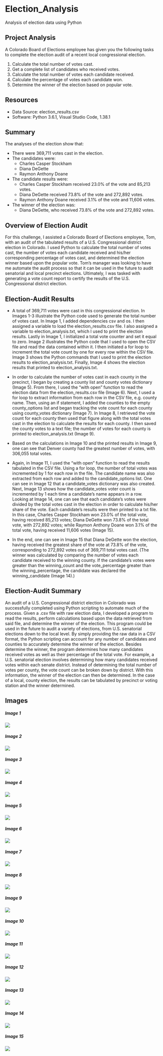 # Election_Analysis
Analysis of election data using Python

## Project Analysis
A Colorado Board of Elections employee has given you the following tasks to complete the election audit of a recent local congressional election.

1. Calculate the total number of votes cast.
2. Get a complete list of candidates who received votes.
3. Calculate the total number of votes each candidate received.
4. Calculate the percentage of votes each candidate won.
5. Determine the winner of the election based on popular vote.

## Resources
- Data Source: election_results.csv
- Software: Python 3.6.1, Visual Studio Code, 1.38.1

## Summary
The analyses of the election show that:
- There were 369,711 votes cast in the election.
- The candidates were:
    - Charles Casper Stockham
    - Diana DeGette
    - Raymon Anthony Doane
- The candidate results were:
    - Charles Casper Stockham received 23.0% of the vote and 85,213 votes.
    - Diana DeGette received 73.8% of the vote and 272,892 votes.
    - Raymon Anthony Doane received 3.1% of the vote and 11,606 votes.
- The winner of the election was:
    - Diana DeGette, who received 73.8% of the vote and 272,892 votes.

## Overview of Election Audit

For this challenge, I assisted a Colorado Board of Elections employee, Tom, with an audit of the tabulated results of a U.S. Congressional district election in Colorado. I used Python to calculate the total number of votes cast, the number of votes each candidate received and his/her corresponding percentage of votes cast, and determined the election winner based upon the popular vote. Tom’s manager was looking to have me automate the audit process so that it can be used in the future to audit senatorial and local precinct elections. Ultimately, I was tasked with generating a vote count report to certify the results of the U.S. Congressional district election.

## Election-Audit Results

* A total of 369,711 votes were cast in this congressional election. In Images 1-3 illustrate the Python code used to generate the total number of votes cast. In Image 1, I added dependencies csv and os. I then assigned a variable to load the election_results.csv file. I also assigned a variable to election_analysis.txt, which I used to print the election results. Lastly in Image 1, I initialized a total vote counter and set it equal to zero. Image 2 illustrates the Python code that I used to open the CSV file and read the data contained within it. I then initiated a for loop to increment the total vote count by one for every row within the CSV file. Image 3 shows the Python commands that I used to print the election results to election_analysis.txt. Finally, Image 4 shows the election results that printed to election_analysis.txt.

* In order to calculate the number of votes cast in each county in the precinct, I began by creating a county list and county votes dictionary (Image 5). From there, I used the “with open” function to read the election data from the election_results.csv file (Image 6). Next, I used a for loop to extract information from each row in the CSV file, e.g. county name. Then, using an if statement, I added the counties to the empty county_options list and began tracking the vote count for each county using county_votes dictionary (Image 7). In Image 8, I retrieved the vote count for each county then used that figure along with the total votes cast in the election to calculate the results for each county. I then saved the county votes to a text file; the number of votes for each county is printed to election_analysis.txt (Image 9). 

* Based on the calculations in Image 10 and the printed results in Image 9, one can see that Denver county had the greatest number of votes, with 306,055 total votes.

* Again, in Image 11, I used the “with open” function to read the results tabulated in the CSV file. Using a for loop, the number of total votes was incremented by 1 for each row in the file. The candidate name was also extracted from each row and added to the candidate_options list. One can see in Image 12 that a candidate_votes dictionary was also created. Next, Image 13 shows how the candidate_votes voter count is incremented by 1 each time a candidate’s name appears in a row. Looking at Image 14, one can see that each candidate’s votes were divided by the total votes cast in the election in order to calculate his/her share of the vote. Each candidate’s results were then printed to a txt file. In this case, Charles Casper Stockham won 23.0% of the total vote, having received 85,213 votes; Diana DeGette won 73.8% of the total vote, with 272,892 votes; while Raymon Anthony Doane won 3.1% of the total vote, having received 11,606 votes (Image 15).

* In the end, one can see in Image 15 that Diana DeGette won the election, having received the greatest share of the vote at 73.8% of the vote, corresponding to 272,892 votes out of 369,711 total votes cast. (The winner was calculated by comparing the number of votes each candidate received to the winning county. If the candidate’s votes were greater than the winning_count and the vote_percentage greater than the winning_percentage, the candidate was declared the winning_candidate (Image 14).)

## Election-Audit Summary

An audit of a U.S. Congressional district election in Colorado was successfully completed using Python scripting to automate much of the process. Given a .csv file with raw election data, I developed a program to read the results, perform calculations based upon the data retrieved from said file, and determine the winner of the election. This program could be used in the future to audit a variety of elections, from U.S. senatorial elections down to the local level. By simply providing the raw data in a CSV format, the Python scripting can account for any number of candidates and counties to accurately determine the winner of the election. Besides determine the winner, the program determines how many candidates received votes as well as their percentage of the total vote. For example, a U.S. senatorial election involves determining how many candidates received votes within each senate district. Instead of determining the total number of votes per county, the vote count can be broken down by district. With this information, the winner of the election can then be determined. In the case of a local, county election, the results can be tabulated by precinct or voting station and the winner determined.

## Images
##### Image 1
![](Resources/Images/Image1_TotalVotesCast.png)

##### Image 2
![](Resources/Images/Image2_ReadCSVFile.png)

##### Image 3
![](Resources/Images/Image3_PrintElectionResults.png)

##### Image 4
![](Resources/Images/Image4_PrintedElectionResults.png)

##### Image 5
![](Resources/Images/Image5_CountyListAndDictionary.png)

##### Image 6
![](Resources/Images/Image6_ReadCSVFileObtainCounty.png)

##### Image 7
![](Resources/Images/Image7_CountiesList.png)

##### Image 8
![](Resources/Images/Image8_PrintCountyResults.png)

##### Image 9
![](Resources/Images/Image9_PrintedCountyResults.png)

##### Image 10
![](Resources/Images/Image10_LargestCounty.png)

##### Image 11
![](Resources/Images/Image11_CandidateList.png)

##### Image 12
![](Resources/Images/Image12_CandidateVotes.png)

##### Image 13
![](Resources/Images/Image13_TrackCandidateVotes.png)

##### Image 14
![](Resources/Images/Image14_CalcWinningVote.png)

##### Image 15
![](Resources/Images/Image15_WinningVotePrintout.png)
